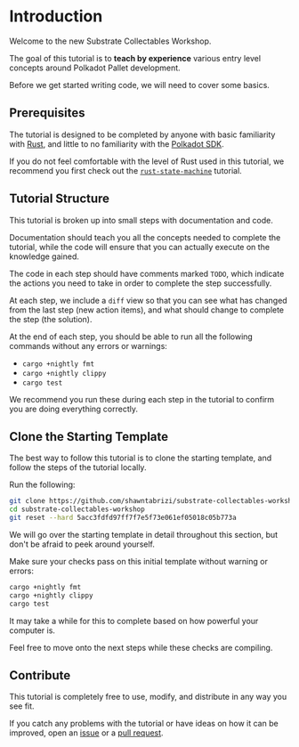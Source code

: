 # Introduction

Welcome to the new Substrate Collectables Workshop.

The goal of this tutorial is to **teach by experience** various entry level concepts around Polkadot Pallet development.

Before we get started writing code, we will need to cover some basics.

## Prerequisites

The tutorial is designed to be completed by anyone with basic familiarity with [Rust](https://www.rust-lang.org/), and little to no familiarity with the [Polkadot SDK](https://github.com/paritytech/polkadot-sdk).

If you do not feel comfortable with the level of Rust used in this tutorial, we recommend you first check out the [`rust-state-machine`](https://github.com/shawntabrizi/rust-state-machine) tutorial.

## Tutorial Structure

This tutorial is broken up into small steps with documentation and code.

Documentation should teach you all the concepts needed to complete the tutorial, while the code will ensure that you can actually execute on the knowledge gained.

The code in each step should have comments marked `TODO`, which indicate the actions you need to take in order to complete the step successfully.

At each step, we include a `diff` view so that you can see what has changed from the last step (new action items), and what should change to complete the step (the solution).

At the end of each step, you should be able to run all the following commands without any errors or warnings:

- `cargo +nightly fmt`
- `cargo +nightly clippy`
- `cargo test`

We recommend you run these during each step in the tutorial to confirm you are doing everything correctly.

## Clone the Starting Template

The best way to follow this tutorial is to clone the starting template, and follow the steps of the tutorial locally.

Run the following:

```bash
git clone https://github.com/shawntabrizi/substrate-collectables-workshop/ -b gitorial --single-branch
cd substrate-collectables-workshop
git reset --hard 5acc3fdfd97ff7f7e5f73e061ef05018c05b773a
```

We will go over the starting template in detail throughout this section, but don't be afraid to peek around yourself.

Make sure your checks pass on this initial template without warning or errors:

```bash
cargo +nightly fmt
cargo +nightly clippy
cargo test
```

It may take a while for this to complete based on how powerful your computer is.

Feel free to move onto the next steps while these checks are compiling.

## Contribute

This tutorial is completely free to use, modify, and distribute in any way you see fit.

If you catch any problems with the tutorial or have ideas on how it can be improved, open an [issue](https://github.com/shawntabrizi/substrate-collectables-workshop/issues) or a [pull request](https://github.com/shawntabrizi/substrate-collectables-workshop/pulls).
